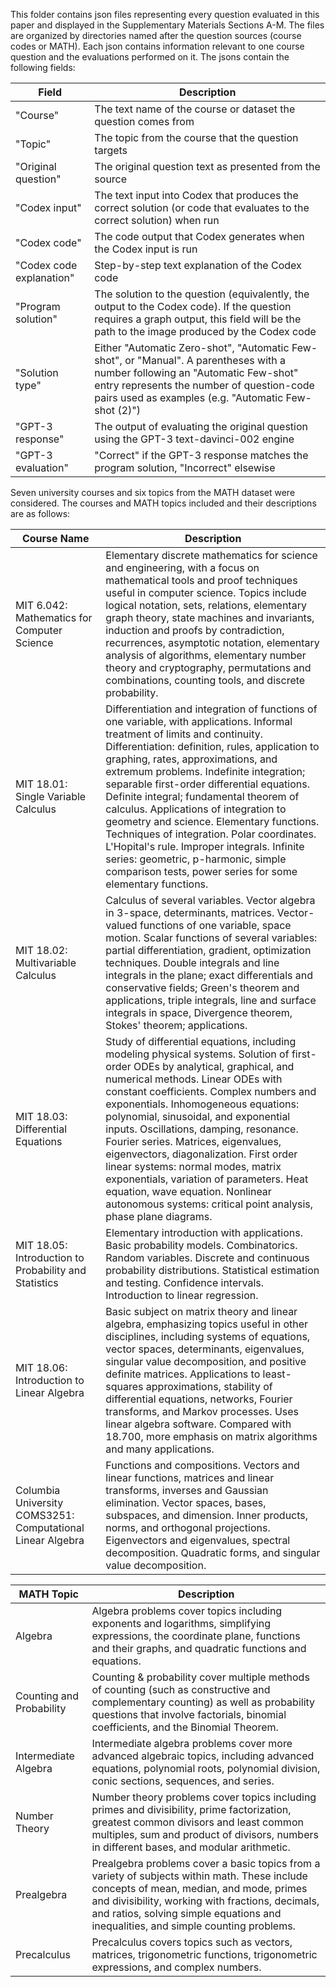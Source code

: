 
This folder contains json files representing every question evaluated in this paper and displayed in the Supplementary Materials Sections A-M. The files are organized by directories named after the question sources (course codes or MATH). Each json contains information relevant to one course question and the evaluations performed on it. The jsons contain the following fields:

| Field | Description |
| ----- | ----------- |
| "Course" | The text name of the course or dataset the question comes from |
| "Topic" | The topic from the course that the question targets |
| "Original question" | The original question text as presented from the source |
| "Codex input" | The text input into Codex that produces the correct solution (or code that evaluates to the correct solution) when run |
| "Codex code" | The code output that Codex generates when the Codex input is run |
| "Codex code explanation" | Step-by-step text explanation of the Codex code |
| "Program solution" | The solution to the question (equivalently, the output to the Codex code). If the question requires a graph output, this field will be the path to the image produced by the Codex code |
| "Solution type" | Either "Automatic Zero-shot", "Automatic Few-shot", or "Manual". A parentheses with a number following an "Automatic Few-shot" entry represents the number of question-code pairs used as examples (e.g. "Automatic Few-shot (2)")
| "GPT-3 response" | The output of evaluating the original question using the GPT-3 text-davinci-002 engine |
| "GPT-3 evaluation" | "Correct" if the GPT-3 response matches the program solution, "Incorrect" elsewise |

Seven university courses and six topics from the MATH dataset were considered. The courses and MATH topics included and their descriptions are as follows:

| Course Name | Description |
| ----------- | ----------- |
| MIT 6.042: Mathematics for Computer Science | Elementary discrete mathematics for science and engineering, with a focus on mathematical tools and proof techniques useful in computer science. Topics include logical notation, sets, relations, elementary graph theory, state machines and invariants, induction and proofs by contradiction, recurrences, asymptotic notation, elementary analysis of algorithms, elementary number theory and cryptography, permutations and combinations, counting tools, and discrete probability. |
| MIT 18.01: Single Variable Calculus | Differentiation and integration of functions of one variable, with applications. Informal treatment of limits and continuity. Differentiation: definition, rules, application to graphing, rates, approximations, and extremum problems. Indefinite integration; separable first-order differential equations. Definite integral; fundamental theorem of calculus. Applications of integration to geometry and science. Elementary functions. Techniques of integration. Polar coordinates. L'Hopital's rule. Improper integrals. Infinite series: geometric, p-harmonic, simple comparison tests, power series for some elementary functions. |
| MIT 18.02: Multivariable Calculus | Calculus of several variables. Vector algebra in 3-space, determinants, matrices. Vector-valued functions of one variable, space motion. Scalar functions of several variables: partial differentiation, gradient, optimization techniques. Double integrals and line integrals in the plane; exact differentials and conservative fields; Green's theorem and applications, triple integrals, line and surface integrals in space, Divergence theorem, Stokes' theorem; applications. |
| MIT 18.03: Differential Equations | Study of differential equations, including modeling physical systems. Solution of first-order ODEs by analytical, graphical, and numerical methods. Linear ODEs with constant coefficients. Complex numbers and exponentials. Inhomogeneous equations: polynomial, sinusoidal, and exponential inputs. Oscillations, damping, resonance. Fourier series. Matrices, eigenvalues, eigenvectors, diagonalization. First order linear systems: normal modes, matrix exponentials, variation of parameters. Heat equation, wave equation. Nonlinear autonomous systems: critical point analysis, phase plane diagrams. |
| MIT 18.05: Introduction to Probability and Statistics | Elementary introduction with applications. Basic probability models. Combinatorics. Random variables. Discrete and continuous probability distributions. Statistical estimation and testing. Confidence intervals. Introduction to linear regression. |
| MIT 18.06: Introduction to Linear Algebra | Basic subject on matrix theory and linear algebra, emphasizing topics useful in other disciplines, including systems of equations, vector spaces, determinants, eigenvalues, singular value decomposition, and positive definite matrices. Applications to least-squares approximations, stability of differential equations, networks, Fourier transforms, and Markov processes. Uses linear algebra software. Compared with 18.700, more emphasis on matrix algorithms and many applications. |
| Columbia University COMS3251: Computational Linear Algebra | Functions and compositions. Vectors and linear functions, matrices and linear transforms, inverses and Gaussian elimination. Vector spaces, bases, subspaces, and dimension. Inner products, norms, and orthogonal projections. Eigenvectors and eigenvalues, spectral decomposition. Quadratic forms, and singular value decomposition. |

| MATH Topic | Description |
| ----- | ----------- |
| Algebra | Algebra problems cover topics including exponents and logarithms, simplifying expressions, the coordinate plane, functions and their graphs, and quadratic functions and equations. |
| Counting and Probability | Counting \& probability cover multiple methods of counting (such as constructive and complementary counting) as well as probability questions that involve factorials, binomial coefficients, and the Binomial Theorem. | 
| Intermediate Algebra | Intermediate algebra problems cover more advanced algebraic topics, including advanced equations, polynomial roots, polynomial division, conic sections, sequences, and series. |
| Number Theory | Number theory problems cover topics including primes and divisibility, prime factorization, greatest common divisors and least common multiples, sum and product of divisors, numbers in different bases, and modular arithmetic. |
| Prealgebra | Prealgebra problems cover a basic topics from a variety of subjects within math. These include concepts of mean, median, and mode, primes and divisibility, working with fractions, decimals, and ratios, solving simple equations and inequalities, and simple counting problems. | 
| Precalculus | Precalculus covers topics such as vectors, matrices, trigonometric functions, trigonometric expressions, and complex numbers. |

